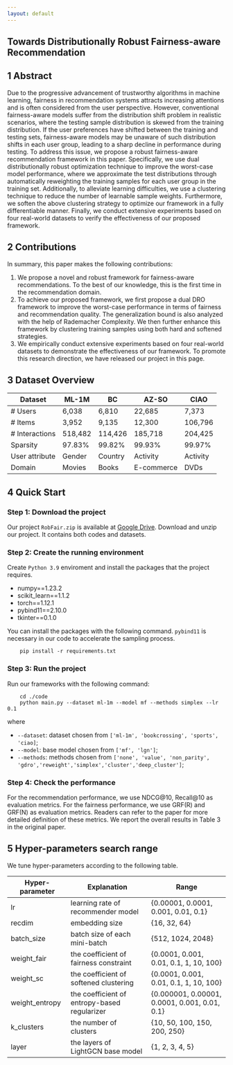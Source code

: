 ```yaml
---
layout: default
---
```


## Towards Distributionally Robust Fairness-aware Recommendation

## 1 Abstract

Due to the progressive advancement of trustworthy algorithms in machine learning, fairness in recommendation systems attracts increasing attentions and is often considered from the user perspective. 
However, conventional fairness-aware models suffer from the distribution shift problem in realistic scenarios, where the testing sample distribution is skewed from the training distribution. 
If the user preferences have shifted between the training and testing sets, fairness-aware models may be unaware of such distribution shifts in each user group, leading to a sharp decline in performance during testing. 
To address this issue, we propose a robust fairness-aware recommendation framework in this paper. 
Specifically, we use dual distributionally robust optimization technique to improve the worst-case model performance, where we approximate the test distributions through automatically reweighting the training samples for each user group in the training set. 
Additionally, to alleviate learning difficulties, we use a clustering technique to reduce the number of learnable sample weights. Furthermore, we soften the above clustering strategy to optimize our framework in a fully differentiable manner. 
Finally, we conduct extensive experiments based on four real-world datasets to verify the effectiveness of our proposed framework.

## 2 Contributions

In summary, this paper makes the following contributions:
1. We propose a novel and robust framework for fairness-aware recommendations. To the best of our knowledge, this is the first time in the recommendation domain. 
2. To achieve our proposed framework, we first propose a dual DRO framework to improve the worst-case performance in terms of fairness and recommendation quality. The generalization bound is also analyzed with the help of Rademacher Complexity. We then further enhance this framework by clustering training samples using both hard and softened strategies.
3. We empirically conduct extensive experiments based on four real-world datasets to demonstrate the effectiveness of our framework. To promote this research direction, we have released our project in this page.

## 3 Dataset Overview

| Dataset        | ML-1M | BC | AZ-SO | CIAO |
| -------------- | ------ | ------ | ------------- | -------- |
| # Users | 6,038  | 6,810 | 	22,685	| 7,373   |
| # Items   | 3,952  | 9,135  | 12,300     | 106,796   |
| # Interactions  | 518,482 | 114,426  | 185,718     | 204,425  |
| Sparsity         | 97.83% | 99.82%    | 99.93%     | 99.97%  |
| User attribute | Gender	| Country |	 Activity |	Activity  |
| Domain          | Movies | Books | E-commerce       | DVDs  |



## 4 Quick Start

### Step 1: Download the project

Our project `RobFair.zip` is available at [Google Drive](). Download and unzip our project. It contains both codes and datasets.
### Step 2: Create the running environment

Create `Python 3.9` enviroment and install the packages that the project requires.
- numpy==1.23.2
- scikit_learn==1.1.2 
- torch==1.12.1
- pybind11==2.10.0
- tkinter==0.1.0

You can install the packages with the following command. `pybind11` is necessary in our code to accelerate the sampling process.

```
    pip install -r requirements.txt
```

### Step 3: Run the project
Run our frameworks with the following command:
```
    cd ./code
    python main.py --dataset ml-1m --model mf --methods simplex --lr 0.1
```
where 
- `--dataset`: dataset chosen from `['ml-1m', 'bookcrossing', 'sports', 'ciao]`;
- `--model`: base model chosen from `['mf', 'lgn']`;
- `--methods`: methods chosen from `['none', 'value', 'non_parity', 'gdro','reweight','simplex','cluster','deep_cluster']`;

### Step 4: Check the performance

For the recommendation performance, we use NDCG@10, Recall@10 as evaluation metrics. For the fairness performance, we use GRF(R) and GRF(N) as evaluation metrics. Readers can refer to the paper for more detailed definition of these metrics. We report the overall results in Table 3 in the original paper.


## 5 Hyper-parameters search range

We tune hyper-parameters according to the following table.

| Hyper-parameter     | Explanation | Range |
| ------------------- | ---------------------------------------------------- | ------------------- |
| lr | learning rate of recommender model | \{0.00001, 0.0001, 0.001, 0.01, 0.1\} |
| recdim | embedding size | \{16, 32, 64\} |
| batch_size | batch size of each mini-batch  | \{512, 1024, 2048\} |
| weight_fair | the coefficient of fairness constraint |  \{0.0001, 0.001, 0.01, 0.1, 1, 10, 100\} |
| weight_sc | the coefficient of softened clustering | \{0.0001, 0.001, 0.01, 0.1, 1, 10, 100\} |
| weight_entropy | the coefficient of entropy-based regularizer | \{0.000001, 0.00001, 0.0001, 0.001, 0.01, 0.1\} |
| k_clusters | the number of clusters |  \{10, 50, 100, 150, 200, 250\} |
| layer | the layers of LightGCN base model | \{1, 2, 3, 4, 5\} |
